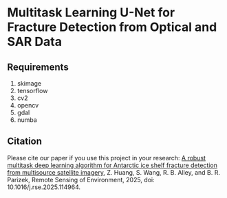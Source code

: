 # Multitask Learning U-Net for Fracture Detection from Optical and SAR Data
## Requirements
1. skimage
2. tensorflow
3. cv2
4. opencv
5. gdal
6. numba
## Citation
Please cite our paper if you use this project in your research: [A robust multitask deep learning algorithm for Antarctic ice shelf fracture detection from multisource satellite imagery](https://doi.org/10.1016/j.rse.2025.114964), Z. Huang, S. Wang, R. B. Alley, and B. R. Parizek, Remote Sensing of Environment, 2025, doi: 10.1016/j.rse.2025.114964.
